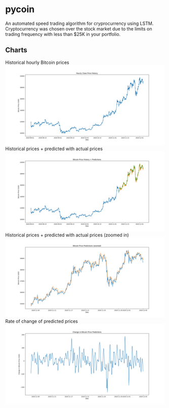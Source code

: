 # pycoin

An automated speed trading algorithm for cryprocurrency using LSTM. Cryptocurrency was chosen over the stock market due to the limits on trading frequency with less than $25K in your portfolio.

## Charts
Historical hourly Bitcoin prices
![Hourly prices](chart/hourly_prices.png)
Historical prices + predicted with actual prices
![Predictions](chart/predictions.png)
Historical prices + predicted with actual prices (zoomed in)
![Zoomed Predictions](chart/predictions_zoomed.png)
Rate of change of predicted prices
![Slope](chart/slope.png)
